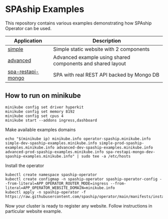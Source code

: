 # SPAship Examples

This repository contains various examples demonstrating how SPAship Operator can be used.

| Application | Description |
|-------------|-------------|
| [simple](websites/01-simple) | Simple static website with 2 components |
| [advanced](websites/02-advanced) | Advanced example using shared components and shared layout |
| [spa-restapi-mongo](websites/03-spa-restapi-mongo) | SPA with real REST API backed by Mongo DB |

## How to run on minikube

```shell
minikube config set driver hyperkit
minikube config set memory 8192
minikube config set cpus 4
minikube start --addons ingress,dashboard
```

Make available examples domains
```shell
echo "$(minikube ip) minikube.info operator-spaship.minikube.info simple-dev-spaship-examples.minikube.info simple-prod-spaship-examples.minikube.info advanced-dev-spaship-examples.minikube.info advanced-prod-spaship-examples.minikube.info spa-restapi-mongo-dev-spaship-examples.minikube.info" | sudo tee -a /etc/hosts
```

Install the operator

```shell
kubectl create namespace spaship-operator
kubectl create configmap -n spaship-operator spaship-operator-config --from-literal=APP_OPERATOR_ROUTER_MODE=ingress --from-literal=APP_OPERATOR_WEBSITE_DOMAIN=minikube.info
kubectl apply -n spaship-operator -f https://raw.githubusercontent.com/spaship/operator/main/manifests/install.yaml
```

Now your cluster is ready to register any website. Follow instructions in particular website example.
